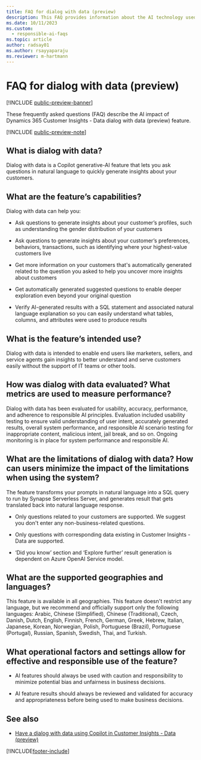 ```yaml
---
title: FAQ for dialog with data (preview)
description: This FAQ provides information about the AI technology used in dialog with data (preview). It provides key considerations and details about how AI is used, how it was tested and evaluated, and any specific limitations.
ms.date: 10/11/2023
ms.custom: 
  - responsible-ai-faqs
ms.topic: article
author: radsay01
ms.author: rsayyaparaju
ms.reviewer: m-hartmann
---
```


# FAQ for dialog with data (preview)

[!INCLUDE [public-preview-banner](includes/public-preview-banner.md)]

These frequently asked questions (FAQ) describe the AI impact of Dynamics 365 Customer Insights - Data dialog with data (preview) feature.

[!INCLUDE [public-preview-note](includes/public-preview-note.md)]

## What is dialog with data?

Dialog with data is a Copilot generative-AI feature that lets you ask questions in natural language to quickly generate insights about your customers.

## What are the feature’s capabilities?

Dialog with data can help you:

- Ask questions to generate insights about your customer’s profiles, such as understanding the gender distribution of your customers

- Ask questions to generate insights about your customer’s preferences, behaviors, transactions, such as identifying where your highest-value customers live

- Get more information on your customers that's automatically generated related to the question you asked to help you uncover more insights about customers

- Get automatically generated suggested questions to enable deeper exploration even beyond your original question

- Verify AI-generated results with a SQL statement and associated natural language explanation so you can easily understand what tables, columns, and attributes were used to produce results

## What is the feature’s intended use?

Dialog with data is intended to enable end users like marketers, sellers, and service agents gain insights to better understand and serve customers easily without the support of IT teams or other tools.

## How was dialog with data evaluated? What metrics are used to measure performance?

Dialog with data has been evaluated for usability, accuracy, performance, and adherence to responsible AI principles. Evaluation included usability testing to ensure valid understanding of user intent, accurately generated results, overall system performance, and responsible AI scenario testing for inappropriate content, malicious intent, jail break, and so on. Ongoing monitoring is in place for system performance and responsible AI.  

## What are the limitations of dialog with data? How can users minimize the impact of the limitations when using the system?

The feature transforms your prompts in natural language into a SQL query to run by Synapse Serverless Server, and generates result that gets translated back into natural language response.

- Only questions related to your customers are supported. We suggest you don't enter any non-business-related questions.

- Only questions with corresponding data existing in Customer Insights - Data are supported.

- ‘Did you know’ section and ‘Explore further’ result generation is dependent on Azure OpenAI Service model.  

## What are the supported geographies and languages?

This feature is available in all geographies. This feature doesn't restrict any language, but we recommend and officially support only the following languages: Arabic, Chinese (Simplified), Chinese (Traditional), Czech, Danish, Dutch, English, Finnish, French, German, Greek, Hebrew, Italian, Japanese, Korean, Norwegian, Polish, Portuguese (Brazil), Portuguese (Portugal), Russian, Spanish, Swedish, Thai, and Turkish.

## What operational factors and settings allow for effective and responsible use of the feature?

- AI features should always be used with caution and responsibility to minimize potential bias and unfairness in business decisions.

- AI feature results should always be reviewed and validated for accuracy and appropriateness before being used to make business decisions.

## See also

- [Have a dialog with data using Copilot in Customer Insights - Data (preview)](dialog-with-data.md)

[!INCLUDE[footer-include](includes/footer-banner.md)]
